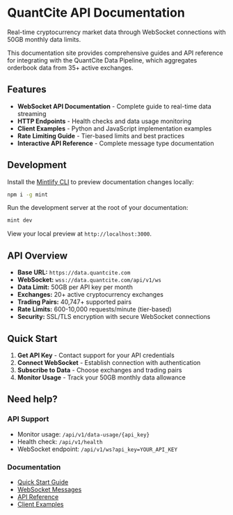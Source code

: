 # QuantCite API Documentation

Real-time cryptocurrency market data through WebSocket connections with 50GB monthly data limits.

This documentation site provides comprehensive guides and API reference for integrating with the QuantCite Data Pipeline, which aggregates orderbook data from 35+ active exchanges.

## Features

- **WebSocket API Documentation** - Complete guide to real-time data streaming
- **HTTP Endpoints** - Health checks and data usage monitoring
- **Client Examples** - Python and JavaScript implementation examples
- **Rate Limiting Guide** - Tier-based limits and best practices
- **Interactive API Reference** - Complete message type documentation

## Development

Install the [Mintlify CLI](https://www.npmjs.com/package/mint) to preview documentation changes locally:

```bash
npm i -g mint
```

Run the development server at the root of your documentation:

```bash
mint dev
```

View your local preview at `http://localhost:3000`.

## API Overview

- **Base URL:** `https://data.quantcite.com`
- **WebSocket:** `wss://data.quantcite.com/api/v1/ws`
- **Data Limit:** 50GB per API key per month
- **Exchanges:** 20+ active cryptocurrency exchanges
- **Trading Pairs:** 40,747+ supported pairs
- **Rate Limits:** 600-10,000 requests/minute (tier-based)
- **Security:** SSL/TLS encryption with secure WebSocket connections

## Quick Start

1. **Get API Key** - Contact support for your API credentials
2. **Connect WebSocket** - Establish connection with authentication
3. **Subscribe to Data** - Choose exchanges and trading pairs
4. **Monitor Usage** - Track your 50GB monthly data allowance

## Need help?

### API Support
- Monitor usage: `/api/v1/data-usage/{api_key}`
- Health check: `/api/v1/health`
- WebSocket endpoint: `/api/v1/ws?api_key=YOUR_API_KEY`

### Documentation
- [Quick Start Guide](/quickstart)
- [WebSocket Messages](/websocket/messages)
- [API Reference](/api-reference/introduction)
- [Client Examples](/examples/python)
